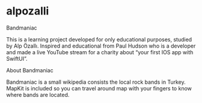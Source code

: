 # alpozalli
Bandmaniac

This is a learning project developed for only educational purposes, studied by Alp Özallı. Inspired and educational from Paul Hudson who is a developer and made a live YouTube stream for a charity about “your first IOS app with SwiftUI”. 	

About Bandmaniac

Bandmaniac is a small wikipedia consists the local rock bands in Turkey. MapKit is included so you can travel around map with your fingers to know where bands are located.
